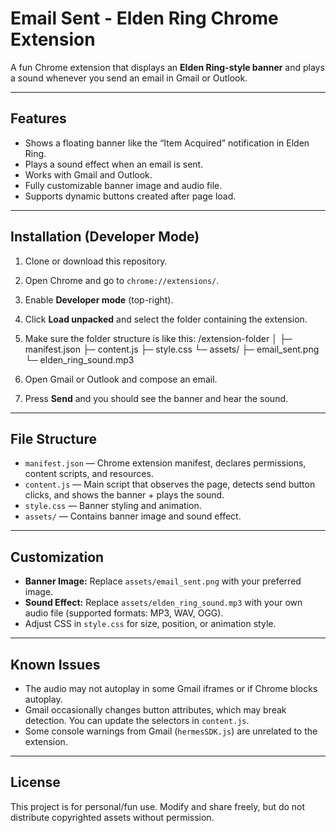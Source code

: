# Email Sent - Elden Ring Chrome Extension

A fun Chrome extension that displays an **Elden Ring-style banner** and plays a sound whenever you send an email in Gmail or Outlook.

---

## Features

- Shows a floating banner like the “Item Acquired” notification in Elden Ring.
- Plays a sound effect when an email is sent.
- Works with Gmail and Outlook.
- Fully customizable banner image and audio file.
- Supports dynamic buttons created after page load.

---

## Installation (Developer Mode)

1. Clone or download this repository.
2. Open Chrome and go to `chrome://extensions/`.
3. Enable **Developer mode** (top-right).
4. Click **Load unpacked** and select the folder containing the extension.
5. Make sure the folder structure is like this:
/extension-folder
│
├─ manifest.json
├─ content.js
├─ style.css
└─ assets/
├─ email_sent.png
└─ elden_ring_sound.mp3


7. Open Gmail or Outlook and compose an email.
8. Press **Send** and you should see the banner and hear the sound.

---

## File Structure

- `manifest.json` — Chrome extension manifest, declares permissions, content scripts, and resources.  
- `content.js` — Main script that observes the page, detects send button clicks, and shows the banner + plays the sound.  
- `style.css` — Banner styling and animation.  
- `assets/` — Contains banner image and sound effect.  

---

## Customization

- **Banner Image:** Replace `assets/email_sent.png` with your preferred image.  
- **Sound Effect:** Replace `assets/elden_ring_sound.mp3` with your own audio file (supported formats: MP3, WAV, OGG).  
- Adjust CSS in `style.css` for size, position, or animation style.

---

## Known Issues

- The audio may not autoplay in some Gmail iframes or if Chrome blocks autoplay.  
- Gmail occasionally changes button attributes, which may break detection. You can update the selectors in `content.js`.  
- Some console warnings from Gmail (`hermesSDK.js`) are unrelated to the extension.

---

## License

This project is for personal/fun use. Modify and share freely, but do not distribute copyrighted assets without permission.

